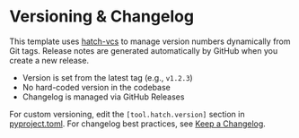 # Versioning & Changelog

This template uses [hatch-vcs](https://github.com/ofek/hatch-vcs) to manage version numbers dynamically from Git tags. Release notes are generated automatically by GitHub when you create a new release.

- Version is set from the latest tag (e.g., `v1.2.3`)
- No hard-coded version in the codebase
- Changelog is managed via GitHub Releases

For custom versioning, edit the `[tool.hatch.version]` section in [pyproject.toml](../pyproject.toml). For changelog best practices, see [Keep a Changelog](https://keepachangelog.com/en/1.0.0/).
